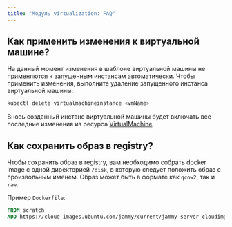 ```yaml
---
title: "Модуль virtualization: FAQ"
---
```


## Как применить изменения к виртуальной машине?

На данный момент изменения в шаблоне виртуальной машины не применяются к запущенным инстансам автоматически.
Чтобы применить изменения, выполните удаление запущенного инстанса виртуальной машины:

```bash
kubectl delete virtualmachineinstance <vmName>
```

Вновь созданный инстанс виртуальной машины будет включать все последние изменения из ресурса [VirtualMachine](cr.html#virtualmachine).

## Как сохранить образ в registry?

Чтобы сохранить образ в registry, вам необходимо собрать docker image с одной директорией `/disk`, в которую следует положить образ с произвольным именем.
Образ может быть в формате как `qcow2`, так и `raw`.

Пример `Dockerfile`:

```Dockerfile
FROM scratch
ADD https://cloud-images.ubuntu.com/jammy/current/jammy-server-cloudimg-amd64.img /disk/jammy-server-cloudimg-amd64.img
```
